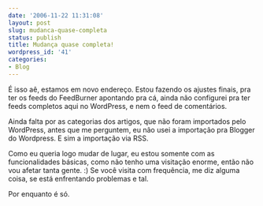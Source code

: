 ```yaml
---
date: '2006-11-22 11:31:08'
layout: post
slug: mudanca-quase-completa
status: publish
title: Mudança quase completa!
wordpress_id: '41'
categories:
- Blog
---
```


É isso aê, estamos em novo endereço. Estou fazendo os ajustes finais, pra ter os feeds do FeedBurner apontando pra cá, ainda não configurei pra ter feeds completos aqui no WordPress, e nem o feed de comentários.

Ainda falta por as categorias dos artigos, que não foram importados pelo WordPress, antes que me perguntem, eu não usei a importação pra Blogger do Wordpress. E sim a importação via RSS.

Como eu queria logo mudar de lugar, eu estou somente com as funcionalidades básicas, como não tenho uma visitação enorme, então não vou afetar tanta gente. :) Se você visita com frequência, me diz alguma coisa, se está enfrentando problemas e tal.

Por enquanto é só.
